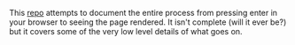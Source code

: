 
This [repo](https://github.com/alex/what-happens-when) attempts to document the entire process from pressing enter in your browser to seeing the page rendered. It isn't complete (will it ever be?) but it covers some of the very low level details of what goes on.
